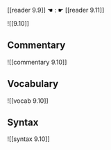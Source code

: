 [[reader 9.9]] ☚ : ☛ [[reader 9.11]]

![[9.10]]

## Commentary

![[commentary 9.10]]

## Vocabulary

![[vocab 9.10]]

## Syntax

![[syntax 9.10]]

